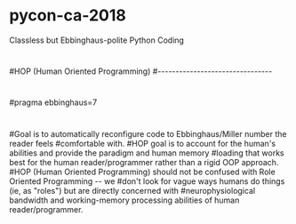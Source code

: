 # pycon-ca-2018
Classless but Ebbinghaus-polite Python Coding


#
#HOP (Human Oriented Programming)
#--------------------------------
#
#pragma ebbinghaus=7
#
#Goal is to automatically reconfigure code to Ebbinghaus/Miller number the reader feels
#comfortable with.
#HOP goal is to account for the human's abilities and provide the paradigm and human memory
#loading that works best for the human reader/programmer rather than a rigid OOP approach.
#HOP (Human Oriented Programming) should not be confused with Role Oriented Programming -- we
#don't look for vague ways humans do things (ie, as "roles") but are directly concerned with
#neurophysiological bandwidth and working-memory processing abilities of human reader/programmer.
#
#
